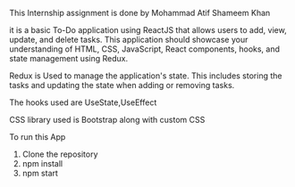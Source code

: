 This Internship assignment is done by Mohammad Atif Shameem Khan

it is a basic To-Do application using ReactJS that allows users to add, view, update, and delete tasks. This application should showcase your understanding of HTML, CSS, JavaScript, React components, hooks, and state management using Redux.

Redux is Used to manage the application's state. This includes storing the tasks and updating the state when adding or removing tasks.

The hooks used are UseState,UseEffect

CSS library used is Bootstrap along with custom CSS

To run this App

1. Clone the repository
2. npm install
3. npm start




